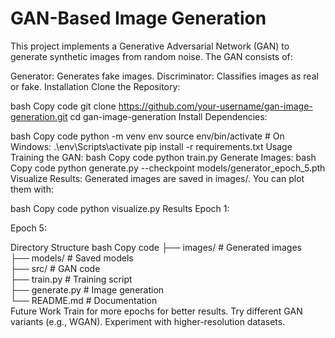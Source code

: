 

# GAN-Based Image Generation

This project implements a Generative Adversarial Network (GAN) to generate synthetic images from random noise. The GAN consists of:

Generator: Generates fake images.
Discriminator: Classifies images as real or fake.
Installation
Clone the Repository:

bash
Copy code
git clone https://github.com/your-username/gan-image-generation.git
cd gan-image-generation
Install Dependencies:

bash
Copy code
python -m venv env
source env/bin/activate  # On Windows: .\env\Scripts\activate
pip install -r requirements.txt
Usage
Training the GAN:
bash
Copy code
python train.py
Generate Images:
bash
Copy code
python generate.py --checkpoint models/generator_epoch_5.pth
Visualize Results:
Generated images are saved in images/. You can plot them with:

bash
Copy code
python visualize.py
Results
Epoch 1:

Epoch 5:

Directory Structure
bash
Copy code
├── images/        # Generated images  
├── models/        # Saved models  
├── src/           # GAN code  
├── train.py       # Training script  
├── generate.py    # Image generation  
└── README.md      # Documentation  
Future Work
Train for more epochs for better results.
Try different GAN variants (e.g., WGAN).
Experiment with higher-resolution datasets.
